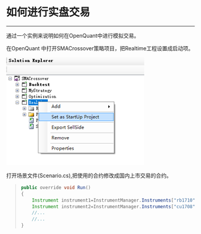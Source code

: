 # 如何进行实盘交易

---

通过一个实例来说明如何在OpenQuant中进行模拟交易。

在OpenQuant 中打开SMACrossover策略项目，把Realtime工程设置成启动项。

![](/assets/set_startup.png)

打开场景文件\(Scenario.cs\),把使用的合约修改成国内上市交易的合约。

> ```java
> public override void Run()
> {
>     Instrument instrument1=InstrumentManager.Instruments["rb1710"];
>     Instrument instrument2=InstrumentManager.Instruments["cu1708"];
>     //...
>     //...
> }
> ```



